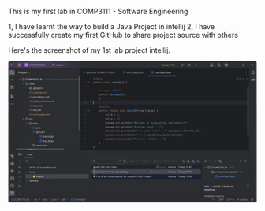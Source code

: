 This is my first lab in COMP3111 - Software Engineering

1, I have learnt the way to build a Java Project in intellij
2, I have successfully create my first GitHub to share project source with others

Here's the screenshot of my 1st lab project intellij.

![image text](src/main/java/Lab1/07464ac6f19f7de2441aa52beb3f0fa.png)

